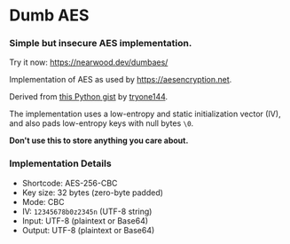 # Dumb AES

### Simple but insecure AES implementation.

Try it now: https://nearwood.dev/dumbaes/

Implementation of AES as used by https://aesencryption.net.

Derived from [this Python gist](https://gist.github.com/tryone144/db389557bc2ad45bba3522cd0f01cebb) by [tryone144](https://github.com/tryone144).

The implementation uses a low-entropy and static initialization vector (IV), and also pads low-entropy keys with null bytes `\0`.

**Don't use this to store anything you care about.**

### Implementation Details

* Shortcode: AES-256-CBC
* Key size: 32 bytes (zero-byte padded)
* Mode: CBC
* IV: `12345678b0z2345n` (UTF-8 string)
* Input: UTF-8 (plaintext or Base64)
* Output: UTF-8 (plaintext or Base64)
